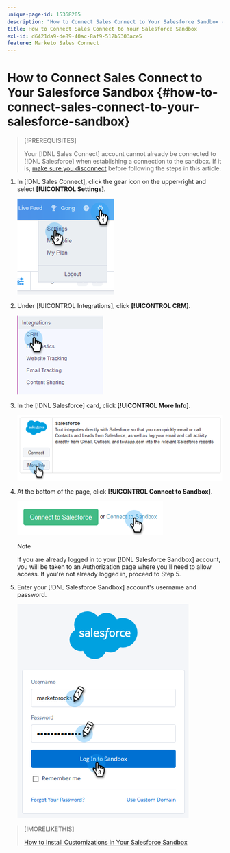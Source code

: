 ```yaml
---
unique-page-id: 15368205
description: "How to Connect Sales Connect to Your Salesforce Sandbox - Marketo Docs - Product Documentation"
title: How to Connect Sales Connect to Your Salesforce Sandbox
exl-id: d6421da9-de89-40ac-8af9-512b5303ace5
feature: Marketo Sales Connect
---
```

# How to Connect Sales Connect to Your Salesforce Sandbox {#how-to-connect-sales-connect-to-your-salesforce-sandbox}

>[!PREREQUISITES]
>
>Your [!DNL  Sales Connect] account cannot already be connected to [!DNL Salesforce] when establishing a connection to the sandbox. If it is, [make sure you disconnect](/help/marketo/product-docs/marketo-sales-connect/crm/salesforce-integration/disconnect-salesforce-from-your-sales-connect-account.md) before following the steps in this article.

1. In [!DNL Sales Connect], click the gear icon on the upper-right and select **[!UICONTROL Settings]**.

   ![](assets/one-2.png)

1. Under [!UICONTROL Integrations], click **[!UICONTROL CRM]**.

   ![](assets/two-2.png)

1. In the [!DNL Salesforce] card, click **[!UICONTROL More Info]**.

   ![](assets/three-2.png)

1. At the bottom of the page, click **[!UICONTROL Connect to Sandbox]**.

   ![](assets/four-2.png)

   >[!NOTE]
   >
   >If you are already logged in to your [!DNL Salesforce Sandbox] account, you will be taken to an Authorization page where you'll need to allow access. If you're not already logged in, proceed to Step 5.

1. Enter your [!DNL Salesforce Sandbox] account's username and password.

   ![](assets/five-2.png)

>[!MORELIKETHIS]
>
>[How to Install Customizations in Your Salesforce Sandbox](/help/marketo/product-docs/marketo-sales-connect/crm/salesforce-customization/how-to-install-customizations-in-your-salesforce-sandbox.md)
